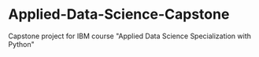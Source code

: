 # Applied-Data-Science-Capstone
Capstone project for IBM course "Applied Data Science Specialization with Python"

